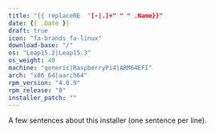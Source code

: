 ```yaml
---
title: "{{ replaceRE  "[-|.]+" " " .Name}}"
date: {{ .Date }}
draft: true
icon: "fa-brands fa-linux"
download-base: "/"
os: "Leap15.2|Leap15.3"
os_weight: 40
machine: "generic|RaspberryPi4|ARM64EFI"
arch: "x86_64|aarch64"
rpm_version: "4.0.9"
rpm_release: "0"
installer_patch: ""
---
```


A few sentences about this installer (one sentence per line).
